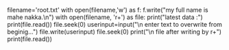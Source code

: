filename='root.txt'
with open(filename,'w') as f:
    f.write("my full name is mahe nakka.\n")
with open(filename, 'r+') as file:
    print("latest data :")
    print(file.read())
    file.seek(0)
    userinput=input("\n enter text to overwrite from beginig...")
    file.write(userinput)
    file.seek(0)
    print("\n file after writing by r+")
    print(file.read())
